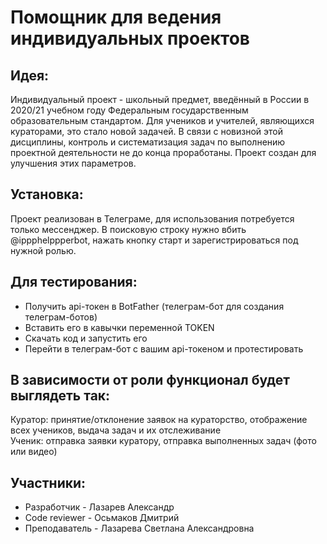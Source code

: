# Помощник для ведения индивидуальных проектов #
## Идея: ##
Индивидуальный проект - школьный предмет, введённый в России в 2020/21 учебном году Федеральным государственным образовательным стандартом. Для учеников и учителей, являющихся кураторами, это стало новой задачей. В связи с новизной этой дисциплины, контроль и систематизация задач по выполнению проектной деятельности не до конца проработаны. Проект создан для улучшения этих параметров.
## Установка: ##
Проект реализован в Телеграме, для использования потребуется только мессенджер. В поисковую строку нужно вбить @ippphelppperbot, нажать кнопку старт и зарегистрироваться под нужной ролью.
## Для тестирования: ##
- Получить api-токен в BotFather (телеграм-бот для создания телеграм-ботов)
- Вставить его в кавычки переменной TOKEN
- Скачать код и запустить его
- Перейти в телеграм-бот с вашим api-токеном и протестировать
## В зависимости от роли функционал будет выглядеть так: ##
Куратор: принятие/отклонение заявок на кураторство, отображение всех учеников, выдача задач и их отслеживание\
Ученик: отправка заявки куратору, отправка выполненных задач (фото или видео)
## Участники: ##
- Разработчик - Лазарев Александр
- Code reviewer - Осьмаков Дмитрий
- Преподаватель - Лазарева Светлана Александровна
